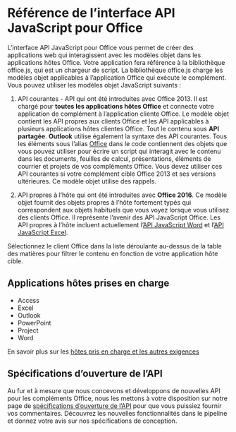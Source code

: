 
# <a name="javascript-api-for-office-reference"></a>Référence de l’interface API JavaScript pour Office

L’interface API JavaScript pour Office vous permet de créer des applications web qui interagissent avec les modèles objet dans les applications hôtes Office. Votre application fera référence à la bibliothèque office.js, qui est un chargeur de script. La bibliothèque office.js charge les modèles objet applicables à l’application Office qui exécute le complément. Vous pouvez utiliser les modèles objet JavaScript suivants :


1. API courantes - API qui ont été introduites avec Office 2013. Il est chargé pour **toutes les applications hôtes Office** et connecte votre application de complément à l’application cliente Office. Le modèle objet contient les API propres aux clients Office et les API applicables à plusieurs applications hôtes clientes Office. Tout le contenu sous **API partagée**. **Outlook** utilise également la syntaxe des API courantes. Tous les éléments sous l’alias [Office](../reference/shared/office.md) dans le code contiennent des objets que vous pouvez utiliser pour écrire un script qui interagit avec le contenu dans les documents, feuilles de calcul, présentations, éléments de courrier et projets de vos compléments Office. Vous devez utiliser ces API courantes si votre complément cible Office 2013 et ses versions ultérieures. Ce modèle objet utilise des rappels.

1. API propres à l’hôte qui ont été introduites avec **Office 2016**. Ce modèle objet fournit des objets propres à l’hôte fortement typés qui correspondent aux objets habituels que vous voyez lorsque vous utilisez des clients Office. Il représente l’avenir des API JavaScript Office. Les API propres à l’hôte incluent actuellement l’[API JavaScript Word](../reference/word/word-add-ins-reference-overview.md) et l’[API JavaScript Excel](../reference/excel/application.md).

Sélectionnez le client Office dans la liste déroulante au-dessus de la table des matières pour filtrer le contenu en fonction de votre application hôte cible.

## <a name="supported-host-applications"></a>Applications hôtes prises en charge
* Access
* Excel
* Outlook
* PowerPoint
* Project
* Word

En savoir plus sur les [hôtes pris en charge et les autres exigences](../docs/overview/requirements-for-running-office-add-ins.md)

## <a name="open-api-specifications"></a>Spécifications d’ouverture de l’API

Au fur et à mesure que nous concevons et développons de nouvelles API pour les compléments Office, nous les mettons à votre disposition sur notre page de [spécifications d’ouverture de l’API](openspec.md) pour que vous puissiez fournir vos commentaires. Découvrez les nouvelles fonctionnalités dans le pipeline et donnez votre avis sur nos spécifications de conception.

